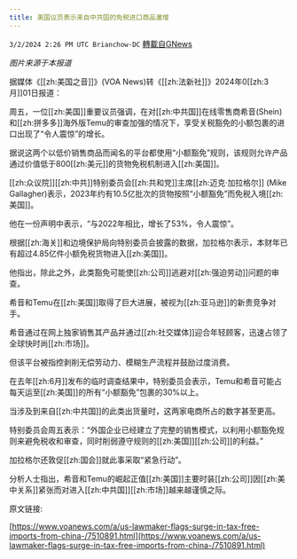 ```yaml
---
title: 美国议员表示来自中共国的免税进口商品激增
---
```

`3/2/2024 2:26 PM UTC Brianchow-DC` [轉載自GNews](https://gnews.org/articles/2359221)

*图片来源于本报道*

据媒体《[[zh:美国之音]]》(VOA News)转《[[zh:法新社]]》2024年0[[zh:3月]]01日报道：

周五，一位[[zh:美国]]重要议员强调，在对[[zh:中共国]]在线零售商希音(Shein)和[[zh:拼多多]]海外版Temu的审查加强的情况下，享受关税豁免的小额包裹的进口出现了“令人震惊”的增长。

据说这两个以低价销售商品而闻名的平台都使用“小额豁免”规则，该规则允许产品通过价值低于800[[zh:美元]]的货物免税机制进入[[zh:美国]]。

[[zh:众议院]][[zh:中共]]特别委员会[[zh:共和党]]主席[[zh:迈克·加拉格尔]] (Mike Gallagher)表示，2023年约有10.5亿批次的货物按照“小额豁免”而免税入境[[zh:美国]]。

他在一份声明中表示，“与2022年相比，增长了53%，令人震惊”。

根据[[zh:海关]]和边境保护局向特别委员会披露的数据，加拉格尔表示，本财年已有超过4.85亿件小额免税货物进入[[zh:美国]]。

他指出，除此之外，此类豁免可能使[[zh:公司]]逃避对[[zh:强迫劳动]]问题的审查。

希音和Temu在[[zh:美国]]取得了巨大进展，被视为[[zh:亚马逊]]的新贵竞争对手。

希音通过在网上独家销售其产品并通过[[zh:社交媒体]]迎合年轻顾客，迅速占领了全球快时尚[[zh:市场]]。

但该平台被指控剥削无偿劳动力、模糊生产流程并鼓励过度消费。

在去年[[zh:6月]]发布的临时调查结果中，特别委员会表示，Temu和希音可能占每天运至[[zh:美国]]的所有“小额豁免”包裹的30%以上。

当涉及到来自[[zh:中共国]]的此类出货量时，这两家电商所占的数字甚至更高。

特别委员会周五表示：“外国企业已经建立了完整的销售模式，以利用小额豁免规则来避免税收和审查，同时削弱遵守规则的[[zh:美国]][[zh:公司]]的利益。”

加拉格尔还敦促[[zh:国会]]就此事采取“紧急行动”。

分析人士指出，希音和Temu的崛起正值[[zh:美国]]主要时装[[zh:公司]]因[[zh:美中关系]]紧张而对进入[[zh:中共国]][[zh:市场]]越来越谨慎之际。

原文链接:

[https://www.voanews.com/a/us-lawmaker-flags-surge-in-tax-free-imports-from-china-/7510891.html](https://www.voanews.com/a/us-lawmaker-flags-surge-in-tax-free-imports-from-china-/7510891.html)
